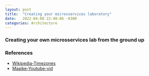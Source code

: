 ```yaml
---
layout: post
title:  "Creating your microsservices laboratory"
date:   2022-04-08 22:40:06 -0300
categories: Architecture
---
```


### Creating your own microsservices lab from the ground up ###



### References ###
* [Wikipedia-Timezones]
* [Maaike-Youtube-vid]


[Maaike-Youtube-vid]: youtube.com/watch?v=0XgdX5hDL4U
[Wikipedia-Timezones]: https://en.wikipedia.org/wiki/List_of_tz_database_time_zones
[Wikipedia-Generics]: https://en.wikipedia.org/wiki/Generic_programming
